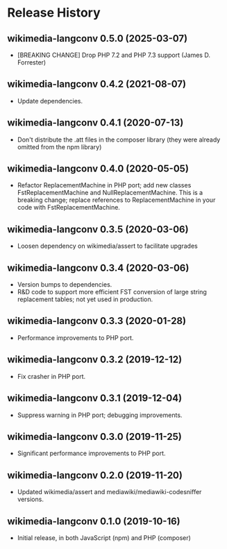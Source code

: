 # Release History

## wikimedia-langconv 0.5.0 (2025-03-07)
* [BREAKING CHANGE] Drop PHP 7.2 and PHP 7.3 support (James D. Forrester)

## wikimedia-langconv 0.4.2 (2021-08-07)
* Update dependencies.

## wikimedia-langconv 0.4.1 (2020-07-13)
* Don't distribute the .att files in the composer library (they were already
  omitted from the npm library)

## wikimedia-langconv 0.4.0 (2020-05-05)
* Refactor ReplacementMachine in PHP port; add new classes
  FstReplacementMachine and NullReplacementMachine.
  This is a breaking change; replace references to ReplacementMachine
  in your code with FstReplacementMachine.

## wikimedia-langconv 0.3.5 (2020-03-06)
* Loosen dependency on wikimedia/assert to facilitate upgrades

## wikimedia-langconv 0.3.4 (2020-03-06)
* Version bumps to dependencies.
* R&D code to support more efficient FST conversion of large string
  replacement tables; not yet used in production.

## wikimedia-langconv 0.3.3 (2020-01-28)
* Performance improvements to PHP port.

## wikimedia-langconv 0.3.2 (2019-12-12)
* Fix crasher in PHP port.

## wikimedia-langconv 0.3.1 (2019-12-04)
* Suppress warning in PHP port; debugging improvements.

## wikimedia-langconv 0.3.0 (2019-11-25)
* Significant performance improvements to PHP port.

## wikimedia-langconv 0.2.0 (2019-11-20)
* Updated wikimedia/assert and mediawiki/mediawiki-codesniffer versions.

## wikimedia-langconv 0.1.0 (2019-10-16)
* Initial release, in both JavaScript (npm) and PHP (composer)
